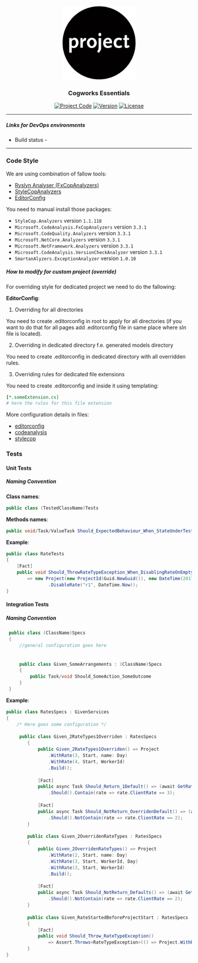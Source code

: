 <p align="center">
  <a href="" rel="noopener">
  <img width="200px" height="200px" src="../Docs/img/logo.jpg" alt="Project logo"></a>
</p>

<h3 align="center">Cogworks Essentials</h3>

<div align="center">

[![Project Code](https://img.shields.io/static/v1?label=cog%20essentials&message=cog--essentials&color=lightgray&style=flat-square)]() [![Version](https://img.shields.io/static/v1?label=&message=version&color=informational&style=flat-square)](https://github.com/thecogworks/cog-essentials/releases) [![License](https://img.shields.io/badge/license-MIT-4c9182.svg)](LICENSE.md)

</div>

---

##### Links for DevOps environments

- Build status -

---

### Code Style

We are using combination of fallow tools:

- [Ryslyn Analyser (FxCopAnalyzers)](https://github.com/dotnet/roslyn-analyzers)
- [StyleCopAnalyzers](https://github.com/DotNetAnalyzers/StyleCopAnalyzers)
- [EditorConfig](https://github.com/editorconfig/editorconfig/wiki/EditorConfig-Properties)

You need to manual install those packages:

* `StyleCop.Analyzers` version `1.1.118`
* `Microsoft.CodeAnalysis.FxCopAnalyzers` version `3.3.1`
* `Microsoft.CodeQuality.Analyzers` version `3.3.1`
* `Microsoft.NetCore.Analyzers` version `3.3.1`
* `Microsoft.NetFramework.Analyzers` version `3.3.1`
* `Microsoft.CodeAnalysis.VersionCheckAnalyzer` version `3.3.1`
* `SmartanAlyzers.ExceptionAnalyzer` version `1.0.10`

##### How to modify for custom project (override)

For overriding style for dedicated project we need to do the fallowing:

**EditorConfig**:

1. Overriding for all directories

You need to create .editorconfig in root to apply for all directories (if you want to do that for all pages add .editorconfig file in same place where sln file is located).

2. Overriding in dedicated directory f.e. generated models directory

You need to create .editorconfig in dedicated directory with all overridden rules.

3. Overriding rules for dedicated file extensions

You need to create .editorconfig and inside it using templating:

```yml
[*.someExtension.cs]
# here the rules for this file extension
```

More configuration details in files:

- [editorconfig](linting/.editorconfig)
- [codeanalysis](linting/codeanalysis.ruleset)
- [stylecop](linting/stylecop.json)

### Tests

#### Unit Tests

##### Naming Convention

**Class names**:

```csharp
public class (TestedClassName)Tests
```

**Methods names**:

```csharp
public void/Task/ValueTask Should_ExpectedBehaviour_When_StateUnderTest()
```

**Example**:

```csharp
public class RateTests
{
    [Fact]
    public void Should_ThrowRateTypeException_When_DisablingRateOnEmptyProject() => Assert.Throws<RateTypeException>(()
        => new Project(new ProjectId(Guid.NewGuid()), new DateTime(2017, 1, 1))
                .DisableRate("r1", DateTime.Now));
}
```

#### Integration Tests

##### Naming Convention

```csharp
 public class (ClassName)Specs
 {
     //general configuration goes here


     public class Given_SomeArrangements : (ClassName)Specs
     {
         public Task/void Should_SomeAction_SomeOutcome
     }
 }
```

**Example**:

```csharp
public class RatesSpecs : GivenServices
{
    /* Here goes some configuration */

     public class Given_2RateTypes1Overriden : RatesSpecs
        {
            public Given_2RateTypes1Overriden() => Project
                .WithRate(3, Start, name: Day)
                .WithRate(4, Start, WorkerId)
                .Build();

            [Fact]
            public async Task Should_Return_1Default() => (await GetRatesAsync(WorkerId, FirstRateStart, FirstRateEnd))
                .Should().Contain(rate => rate.ClientRate == 3);

            [Fact]
            public async Task Should_NotReturn_OverridenDefault() => (await GetRatesAsync(WorkerId, FirstRateStart, FirstRateEnd))
                .Should().NotContain(rate => rate.ClientRate == 2);
        }

        public class Given_2OverridenRateTypes : RatesSpecs
        {
            public Given_2OverridenRateTypes() => Project
                .WithRate(2, Start, name: Day)
                .WithRate(3, Start, WorkerId, Day)
                .WithRate(3, Start, WorkerId)
                .Build();

            [Fact]
            public async Task Should_NotReturn_Defaults() => (await GetRatesAsync(WorkerId, FirstRateStart, FirstRateEnd))
                .Should().NotContain(rate => rate.ClientRate == 2);
        }

        public class Given_RateStartedBeforeProjectStart : RatesSpecs
        {
            [Fact]
            public void Should_Throw_RateTypeException()
                => Assert.Throws<RateTypeException>(() => Project.WithRate(3, Start.AddDays(-1), name: Day));
        }
}
```
